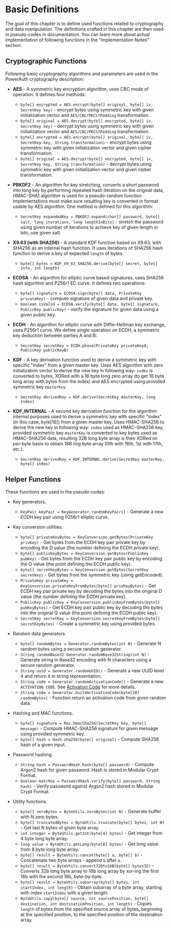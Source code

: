 # Basic Definitions

The goal of this chapter is to define used functions related to cryptography and data manipulation. The definitions crafted in this chapter are then used in pseudo-codes in documentation. You can learn more about actual implementation of following functions in the "Implementation Notes" section.

## Cryptographic Functions

Following basic cryptography algorithms and parameters are used in the PowerAuth cryptography description:

- **AES** - A symmetric key encryption algorithm, uses CBC mode of operation. It defines four methods:
  - `byte[] encrypted = AES.encrypt(byte[] original, byte[] iv, SecretKey key)` - encrypt bytes using symmetric key with given initialization vector and `AES/CBC/PKCS7Padding` transformation.
  - `byte[] original = AES.decrypt(byte[] encrypted, byte[] iv, SecretKey key)` - decrypt bytes using symmetric key with given initialization vector and `AES/CBC/PKCS7Padding` transformation.
  - `byte[] encrypted = AES.encrypt(byte[] original, byte[] iv, SecretKey key, String transformation)` - encrypt bytes using symmetric key with given initialization vector and given cipher transformation.
  - `byte[] original = AES.decrypt(byte[] encrypted, byte[] iv, SecretKey key, String transformation)` - decrypt bytes using symmetric key with given initialization vector and given cipher transformation.

- **PBKDF2** - An algorithm for key stretching, converts a short password into long key by performing repeated hash iteration on the original data, HMAC-SHA1 algorithm is used for a pseudo-random function. Implementations must make sure resulting key is converted in format usable by AES algorithm. One method is defined for this algorithm:
  - `SecretKey expandedKey = PBKDF2.expand(char[] password, byte[] salt, long iterations, long lengthInBits)` - stretch the password using given number of iterations to achieve key of given length in bits, use given salt.

- **X9.63 (with SHA256)** - A standard KDF function based on X9.63, with SHA256 as an internal hash function. It uses iterations of SHA256 hash function to derive a key of expected `length` of bytes.
  - `byte[] bytes = KDF_X9_63_SHA256.derive(byte[] secret, byte[] info, int length)`

- **ECDSA** - An algorithm for elliptic curve based signatures, uses SHA256 hash algorithm and P256r1 EC curve. It defines two operations:
  - `byte[] signature = ECDSA.sign(byte[] data, PrivateKey privateKey)` - compute signature of given data and private key.
  - `boolean isValid = ECDSA.verify(byte[] data, byte[] signature, PublicKey publicKey)` - verify the signature for given data using a given public key.

- **ECDH** - An algorithm for elliptic curve with Diffie-Hellman key exchange, uses P256r1 curve. We define single operation on ECDH, a symmetric key deduction between parties A and B:
  - `SecretKey secretKey = ECDH.phase(PrivateKey privateKeyA, PublicKey publicKeyB)`

- **KDF** - A key derivation function used to derive a symmetric key with specific "index" from a given master key. Uses AES algorithm with zero initialization vector to derive the new key in following way: `index` is converted to bytes, XORed with a 16 byte long zero array (to get 16 byte long array with bytes from the index) and AES encrypted using provided symmetric key `masterKey`.
  - `SecretKey derivedKey = KDF.derive(SecretKey masterKey, long index)`

- **KDF_INTERNAL** - A second key derivation function for the algorithm internal purposes used to derive a symmetric key with specific "index" (in this case, byte[16]) from a given master key. Uses HMAC-SHA256 to derive the new key in following way: `index` used as HMAC-SHA256 key, provided symmetric key `masterKey` is converted to key bytes used as HMAC-SHA256 data, resulting 32B long byte array is then XORed on per-byte basis to obtain 16B ling byte array (0th with 16th, 1st with 17th, etc.).
  - `SecretKey derivedKey = KDF_INTERNAL.derive(SecretKey masterKey, byte[] index)`

## Helper Functions

These functions are used in the pseudo-codes:

- Key generators.
  - `KeyPair keyPair = KeyGenerator.randomKeyPair()` - Generate a new ECDH key pair using P256r1 elliptic curve.

- Key conversion utilities.
  - `byte[] privateKeyBytes = KeyConversion.getBytes(PrivateKey privKey)` - Get bytes from the ECDH key pair private key by encoding the D value (the number defining the ECDH private key).
  - `byte[] publicKeyBytes = KeyConversion.getBytes(PublicKey pubKey)` - Get bytes from the ECDH key pair public key by encoding the Q value (the point defining the ECDH public key).
  - `byte[] secretKeyBytes = KeyConversion.getBytes(SecretKey secretKey)` - Get bytes from the symmetric key (using getEncoded).
  - `PrivateKey privateKey = KeyConversion.privateKeyFromBytes(byte[] privKeyBytes)` - Get ECDH key pair private key by decoding the bytes into the original D value (the number defining the ECDH private key).
  - `PublicKey publicKey = KeyConversion.publicKeyFromBytes(byte[] pubKeyBytes)` - Get ECDH key pair public key by decoding the bytes into the original Q value (the point defining the ECDH public key).
  - `SecretKey secretKey = KeyConversion.secretKeyFromBytes(byte[] secretKeyBytes)` - Create a symmetric key using provided bytes.

- Random data generators.
  - `byte[] randomBytes = Generator.randomBytes(int N)` - Generate N random bytes using a secure random generator.
  - `String randomBase32 Generator.randomBase32String(int N)` - Generate string in Base32 encoding with N characters using a secure random generator.
  - `String uuid = Generator.randomUUID()` - Generate a new UUID level 4 and return it in string representation.
  - `String code = Generator.randomActivationCode()` - Generate a new `ACTIVATION_CODE`. See [Activation Code](./Activation-Code.md) for more details.
  - `String code = Generator.buildActivationCode(byte[10] randomBytes)` - Function return an activation code from given random data.

- Hashing and MAC functions.
  - `byte[] signature = Mac.hmacSha256(SecretKey key, byte[] message)` - Compute HMAC-SHA256 signature for given message using provided symmetric key.
  - `byte[] hash = Hash.sha256(byte[] original)` - Compute SHA256 hash of a given input.

- Password hashing.
  - `String hash = PasswordHash.hash(byte[] password)` - Compute Argon2 hash for given password. Hash is stored in Modular Crypt Format.
  - `boolean matches = PasswordHash.verify(byte[] password, String hash)` - Verify password against Argon2 hash stored in Modular Crypt Format.

- Utility functions.
  - `byte[] zeroBytes = ByteUtils.zeroBytes(int N)` - Generate buffer with N zero bytes.
  - `byte[] truncatedBytes = ByteUtils.truncate(byte[] bytes, int N)` - Get last N bytes of given byte array.
  - `int integer = ByteUtils.getInt(byte[4] bytes)` - Get integer from 4 byte long byte array.
  - `long value = ByteUtils.getLong(byte[8] bytes)` - Get long value from 8 byte long byte array.
  - `byte[] result = ByteUtils.concat(byte[] a, byte[] b)` - Concatenate two byte arrays - append `b` after `a`.
  - `byte[] result = ByteUtils.convert32Bto16B(byte[] bytes32)` - Converts 32b long byte array to 16b long array by xor-ing the first 16b with the second 16b, byte-by-byte.
  - `byte[] result = ByteUtils.subarray(byte[] bytes, int startIndex, int length)` - Obtain subarray of a byte array, starting with index `startIndex` with a given length.
  - `ByteUtils.copy(byte[] source, int sourcePosition, byte[] destination, int destinationPosition, int length)` - Copies `length` of bytes from the specified source array of bytes, beginning at the specified position, to the specified position of the destination array.

